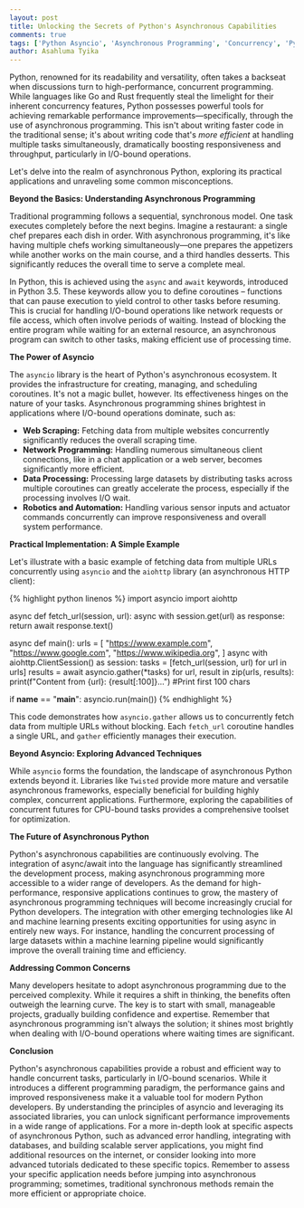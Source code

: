 ```yaml
---
layout: post
title: Unlocking the Secrets of Python's Asynchronous Capabilities
comments: true
tags: ['Python Asyncio', 'Asynchronous Programming', 'Concurrency', 'Python']
author: Asahluma Tyika
---
```


Python, renowned for its readability and versatility, often takes a backseat when discussions turn to high-performance, concurrent programming.  While languages like Go and Rust frequently steal the limelight for their inherent concurrency features, Python possesses powerful tools for achieving remarkable performance improvements—specifically, through the use of asynchronous programming.  This isn't about writing faster code in the traditional sense; it's about writing code that's *more efficient* at handling multiple tasks simultaneously, dramatically boosting responsiveness and throughput, particularly in I/O-bound operations.

Let's delve into the realm of asynchronous Python, exploring its practical applications and unraveling some common misconceptions.

**Beyond the Basics: Understanding Asynchronous Programming**

Traditional programming follows a sequential, synchronous model. One task executes completely before the next begins. Imagine a restaurant: a single chef prepares each dish in order.  With asynchronous programming, it's like having multiple chefs working simultaneously—one prepares the appetizers while another works on the main course, and a third handles desserts.  This significantly reduces the overall time to serve a complete meal.

In Python, this is achieved using the `async` and `await` keywords, introduced in Python 3.5. These keywords allow you to define coroutines – functions that can pause execution to yield control to other tasks before resuming.  This is crucial for handling I/O-bound operations like network requests or file access, which often involve periods of waiting.  Instead of blocking the entire program while waiting for an external resource, an asynchronous program can switch to other tasks, making efficient use of processing time.

**The Power of Asyncio**

The `asyncio` library is the heart of Python's asynchronous ecosystem. It provides the infrastructure for creating, managing, and scheduling coroutines.  It's not a magic bullet, however. Its effectiveness hinges on the nature of your tasks. Asynchronous programming shines brightest in applications where I/O-bound operations dominate, such as:

* **Web Scraping:**  Fetching data from multiple websites concurrently significantly reduces the overall scraping time.
* **Network Programming:**  Handling numerous simultaneous client connections, like in a chat application or a web server, becomes significantly more efficient.
* **Data Processing:**  Processing large datasets by distributing tasks across multiple coroutines can greatly accelerate the process, especially if the processing involves I/O wait.
* **Robotics and Automation:** Handling various sensor inputs and actuator commands concurrently can improve responsiveness and overall system performance.



**Practical Implementation: A Simple Example**

Let's illustrate with a basic example of fetching data from multiple URLs concurrently using `asyncio` and the `aiohttp` library (an asynchronous HTTP client):

{% highlight python linenos %}
import asyncio
import aiohttp

async def fetch_url(session, url):
    async with session.get(url) as response:
        return await response.text()

async def main():
    urls = [
        "https://www.example.com",
        "https://www.google.com",
        "https://www.wikipedia.org",
    ]
    async with aiohttp.ClientSession() as session:
        tasks = [fetch_url(session, url) for url in urls]
        results = await asyncio.gather(*tasks)
        for url, result in zip(urls, results):
            print(f"Content from {url}: {result[:100]}...") #Print first 100 chars

if __name__ == "__main__":
    asyncio.run(main())
{% endhighlight %}

This code demonstrates how `asyncio.gather` allows us to concurrently fetch data from multiple URLs without blocking.  Each `fetch_url` coroutine handles a single URL, and `gather` efficiently manages their execution.

**Beyond Asyncio: Exploring Advanced Techniques**

While `asyncio` forms the foundation, the landscape of asynchronous Python extends beyond it. Libraries like `Twisted` provide more mature and versatile asynchronous frameworks, especially beneficial for building highly complex, concurrent applications.  Furthermore, exploring the capabilities of concurrent futures for CPU-bound tasks provides a comprehensive toolset for optimization.

**The Future of Asynchronous Python**

Python's asynchronous capabilities are continuously evolving.  The integration of async/await into the language has significantly streamlined the development process, making asynchronous programming more accessible to a wider range of developers.  As the demand for high-performance, responsive applications continues to grow, the mastery of asynchronous programming techniques will become increasingly crucial for Python developers.   The integration with other emerging technologies like AI and machine learning presents exciting opportunities for using async in entirely new ways.  For instance, handling the concurrent processing of large datasets within a machine learning pipeline would significantly improve the overall training time and efficiency.

**Addressing Common Concerns**

Many developers hesitate to adopt asynchronous programming due to the perceived complexity. While it requires a shift in thinking, the benefits often outweigh the learning curve.  The key is to start with small, manageable projects, gradually building confidence and expertise.  Remember that asynchronous programming isn't always the solution;  it shines most brightly when dealing with I/O-bound operations where waiting times are significant.


**Conclusion**

Python's asynchronous capabilities provide a robust and efficient way to handle concurrent tasks, particularly in I/O-bound scenarios. While it introduces a different programming paradigm, the performance gains and improved responsiveness make it a valuable tool for modern Python developers.  By understanding the principles of asyncio and leveraging its associated libraries, you can unlock significant performance improvements in a wide range of applications.  For a more in-depth look at specific aspects of asynchronous Python, such as advanced error handling, integrating with databases, and building scalable server applications, you might find additional resources on the internet, or consider looking into more advanced tutorials dedicated to these specific topics.   Remember to assess your specific application needs before jumping into asynchronous programming; sometimes, traditional synchronous methods remain the more efficient or appropriate choice.
